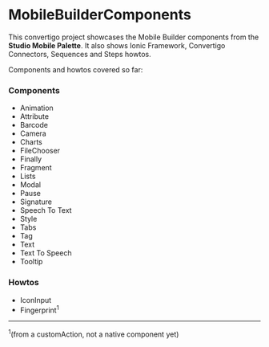 # MobileBuilderComponents

This convertigo project showcases the Mobile Builder components from the **Studio Mobile Palette**. It also shows Ionic Framework, Convertigo Connectors, Sequences and Steps howtos.

Components and howtos covered so far:

### Components

- Animation
- Attribute
- Barcode
- Camera
- Charts
- FileChooser
- Finally
- Fragment
- Lists
- Modal
- Pause
- Signature
- Speech To Text
- Style
- Tabs
- Tag
- Text
- Text To Speech
- Tooltip

### Howtos

 - IconInput
 - Fingerprint<sup>1</sup>



***
<sup>1</sup>(from a customAction, not a native component yet)
